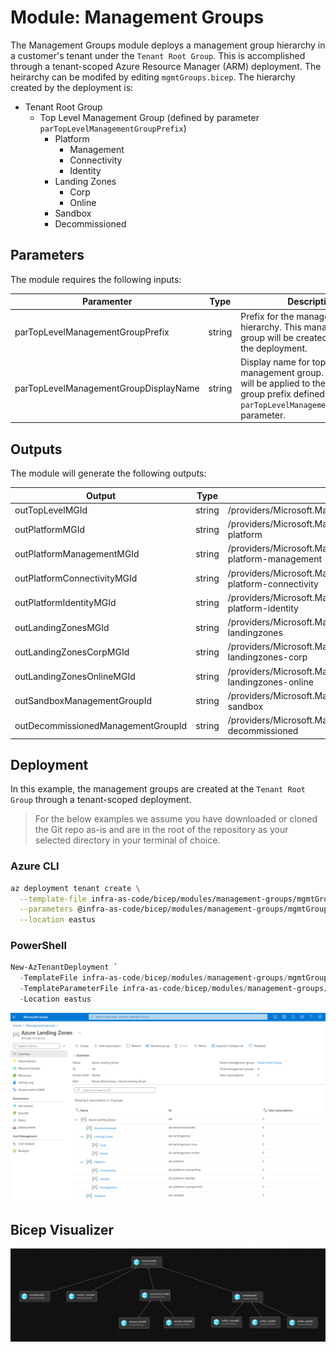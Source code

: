 # Module:  Management Groups

The Management Groups module deploys a management group hierarchy in a customer's tenant under the `Tenant Root Group`.  This is accomplished through a tenant-scoped Azure Resource Manager (ARM) deployment.  The heirarchy can be modifed by editing `mgmtGroups.bicep`.  The hierarchy created by the deployment is:

  * Tenant Root Group
    * Top Level Management Group (defined by parameter `parTopLevelManagementGroupPrefix`)
      * Platform
          * Management
          * Connectivity
          * Identity
      * Landing Zones
          * Corp
          * Online
      * Sandbox
      * Decommissioned


## Parameters

The module requires the following inputs:

 Paramenter | Type | Description | Requirements | Example
----------- | ---- | ----------- | ------------ | -------
parTopLevelManagementGroupPrefix | string | Prefix for the management group hierarchy.  This management group will be created as part of the deployment. | 2-10 characters | `alz` |
parTopLevelManagementGroupDisplayName | string | Display name for top level management group.  This name will be applied to the management group prefix defined in `parTopLevelManagementGroupPrefix` parameter. | Minimum two characters | `Azure Landing Zones` |

## Outputs

The module will generate the following outputs:

Output | Type | Example
------ | ---- | --------
outTopLevelMGId | string | /providers/Microsoft.Management/managementGroups/alz
outPlatformMGId | string | /providers/Microsoft.Management/managementGroups/alz-platform
outPlatformManagementMGId | string | /providers/Microsoft.Management/managementGroups/alz-platform-management
outPlatformConnectivityMGId | string | /providers/Microsoft.Management/managementGroups/alz-platform-connectivity
outPlatformIdentityMGId | string | /providers/Microsoft.Management/managementGroups/alz-platform-identity
outLandingZonesMGId | string | /providers/Microsoft.Management/managementGroups/alz-landingzones
outLandingZonesCorpMGId | string | /providers/Microsoft.Management/managementGroups/alz-landingzones-corp
outLandingZonesOnlineMGId | string | /providers/Microsoft.Management/managementGroups/alz-landingzones-online
outSandboxManagementGroupId | string | /providers/Microsoft.Management/managementGroups/alz-sandbox
outDecommissionedManagementGroupId | string | /providers/Microsoft.Management/managementGroups/alz-decommissioned


## Deployment

In this example, the management groups are created at the `Tenant Root Group` through a tenant-scoped deployment.

> For the below examples we assume you have downloaded or cloned the Git repo as-is and are in the root of the repository as your selected directory in your terminal of choice.

### Azure CLI
```bash
az deployment tenant create \
  --template-file infra-as-code/bicep/modules/management-groups/mgmtGroups.bicep \
  --parameters @infra-as-code/bicep/modules/management-groups/mgmtGroups.parameters.example.json \
  --location eastus
```

### PowerShell

```powershell
New-AzTenantDeployment `
  -TemplateFile infra-as-code/bicep/modules/management-groups/mgmtGroups.bicep `
  -TemplateParameterFile infra-as-code/bicep/modules/management-groups/mgmtGroups.parameters.example.json `
  -Location eastus
```

![Example Deployment Output](media/example-deployment-output.png "Example Deployment Output")

## Bicep Visualizer

![Bicep Visualizer](media/bicep-visualizer.png "Bicep Visualizer")
